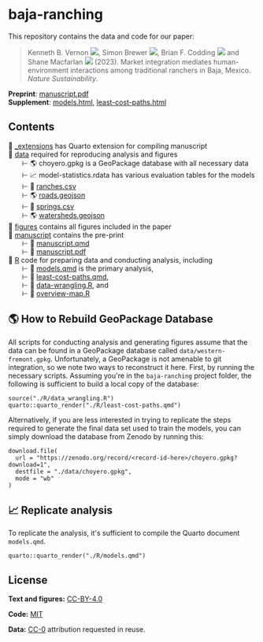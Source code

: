 
# baja-ranching

<!-- badges: start -->

<!-- badges: end -->

This repository contains the data and code for our paper:

> Kenneth B. Vernon
> [![](https://orcid.org/sites/default/files/images/orcid_16x16.png)](https://orcid.org/0000-0003-0098-5092),
> Simon Brewer
> [![](https://orcid.org/sites/default/files/images/orcid_16x16.png)](https://orcid.org/0000-0002-6810-1911),
> Brian F. Codding
> [![](https://orcid.org/sites/default/files/images/orcid_16x16.png)](https://orcid.org/0000-0001-7977-8568)
> and Shane Macfarlan
> [![](https://orcid.org/sites/default/files/images/orcid_16x16.png)](https://orcid.org/0000-0002-6332-9829)
> (2023). Market integration mediates human-environment interactions among traditional ranchers in Baja, Mexico.
> *Nature Sustainability*.

**Preprint**: [manuscript.pdf](/manuscript/manuscript.pdf)  
**Supplement**: [models.html](https://kbvernon.github.io/baja-ranching/R/models.html), [least-cost-paths.html](https://kbvernon.github.io/baja-ranching/R/least-cost-paths.html)  

## Contents  

📂 [_extensions](/_extensions) has Quarto extension for compiling manuscript  
📂 [data](/data) required for reproducing analysis and figures  
&emsp;&emsp;&RightTee; 🌎 choyero.gpkg is a GeoPackage database with all necessary data  
&emsp;&emsp;&RightTee; 📈 model-statistics.rdata has various evaluation tables for the models  
&emsp;&emsp;&RightTee; 💾 [ranches.csv](data/ranches.csv)  
&emsp;&emsp;&RightTee; 🌎 [roads.geojson](data/roads.geojson)  
&emsp;&emsp;&RightTee; 💾 [springs.csv](data/springs.csv)  
&emsp;&emsp;&RightTee; 🌎 [watersheds.geojson](data/watersheds.geojson)  
📂 [figures](/figures) contains all figures included in the paper  
📂 [manuscript](/manuscript) contains the pre-print  
&emsp;&emsp;&RightTee; 📄 [manuscript.qmd](/manuscript/manuscript.qmd)  
&emsp;&emsp;&RightTee; 📄 [manuscript.pdf](/manuscript/manuscript.pdf)  
📂 [R](/R) code for preparing data and conducting analysis, including  
&emsp;&emsp;&RightTee; 📄 [models.qmd](/R/models.qmd) is the primary analysis,  
&emsp;&emsp;&RightTee; 📄 [least-cost-paths.qmd](/R/least-cost-paths.qmd),  
&emsp;&emsp;&RightTee; 📄 [data-wrangling.R](/R/data-wrangling.R), and  
&emsp;&emsp;&RightTee; 📄 [overview-map.R](/R/overview-map.R)  

## 🌎 How to Rebuild GeoPackage Database  

All scripts for conducting analysis and generating figures assume that
the data can be found in a GeoPackage database called
`data/western-fremont.gpkg`. Unfortunately, a GeoPackage is not amenable
to git integration, so we note two ways to reconstruct it here. First, by running the necessary scripts. Assuming you're in the `baja-ranching` project folder, the following
is sufficient to build a local copy of the database:  

```
source("./R/data_wrangling.R")
quarto::quarto_render("./R/least-cost-paths.qmd")
```

Alternatively, if you are less interested in trying to replicate the steps required to generate the final data set used to train the models, you can simply download the database from Zenodo by running this: 

```
download.file(
  url = "https://zenodo.org/record/<record-id-here>/choyero.gpkg?download=1", 
  destfile = "./data/choyero.gpkg", 
  mode = "wb"
)
```

## 📈 Replicate analysis

To replicate the analysis, it's sufficient to compile the Quarto document `models.qmd`. 

```
quarto::quarto_render("./R/models.qmd")
```

## License  

**Text and figures:** [CC-BY-4.0](http://creativecommons.org/licenses/by/4.0/)

**Code:** [MIT](LICENSE.md)

**Data:** [CC-0](http://creativecommons.org/publicdomain/zero/1.0/)
attribution requested in reuse.

